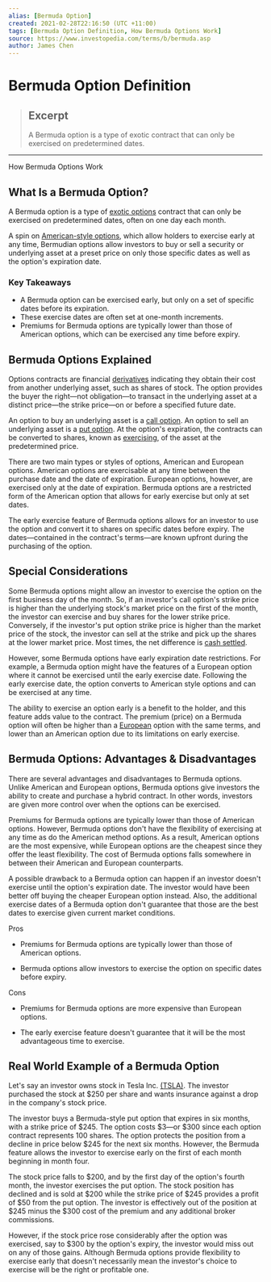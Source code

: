 ```yaml
---
alias: [Bermuda Option]
created: 2021-02-28T22:16:50 (UTC +11:00)
tags: [Bermuda Option Definition, How Bermuda Options Work]
source: https://www.investopedia.com/terms/b/bermuda.asp
author: James Chen
---
```


# Bermuda Option Definition

> ## Excerpt
> A Bermuda option is a type of exotic contract that can only be exercised on predetermined dates.

---

How Bermuda Options Work
## What Is a Bermuda Option?

A Bermuda option is a type of [exotic options](https://www.investopedia.com/terms/e/exoticoption.asp) contract that can only be exercised on predetermined dates, often on one day each month.

A spin on [American-style options](https://www.investopedia.com/terms/a/americanoption.asp), which allow holders to exercise early at any time, Bermudian options allow investors to buy or sell a security or underlying asset at a preset price on only those specific dates as well as the option's expiration date.

### Key Takeaways

-   A Bermuda option can be exercised early, but only on a set of specific dates before its expiration.
-   These exercise dates are often set at one-month increments.
-   Premiums for Bermuda options are typically lower than those of American options, which can be exercised any time before expiry.

## Bermuda Options Explained

Options contracts are financial [derivatives](https://www.investopedia.com/terms/d/derivative.asp) indicating they obtain their cost from another underlying asset, such as shares of stock. The option provides the buyer the right—not obligation—to transact in the underlying asset at a distinct price—the strike price—on or before a specified future date.

An option to buy an underlying asset is a [call option](https://www.investopedia.com/terms/c/calloption.asp). An option to sell an underlying asset is a [put option](https://www.investopedia.com/terms/p/putoption.asp). At the option's expiration, the contracts can be converted to shares, known as [exercising](https://www.investopedia.com/terms/e/exercise.asp), of the asset at the predetermined price.

There are two main types or styles of options, American and European options. American options are exercisable at any time between the purchase date and the date of expiration. European options, however, are exercised only at the date of expiration. Bermuda options are a restricted form of the American option that allows for early exercise but only at set dates.

The early exercise feature of Bermuda options allows for an investor to use the option and convert it to shares on specific dates before expiry. The dates—contained in the contract's terms—are known upfront during the purchasing of the option.

## Special Considerations

Some Bermuda options might allow an investor to exercise the option on the first business day of the month. So, if an investor's call option's strike price is higher than the underlying stock's market price on the first of the month, the investor can exercise and buy shares for the lower strike price. Conversely, if the investor's put option strike price is higher than the market price of the stock, the investor can sell at the strike and pick up the shares at the lower market price. Most times, the net difference is [cash settled](https://www.investopedia.com/terms/c/cash-settled-options.asp).

However, some Bermuda options have early expiration date restrictions. For example, a Bermuda option might have the features of a European option where it cannot be exercised until the early exercise date. Following the early exercise date, the option converts to American style options and can be exercised at any time.

The ability to exercise an option early is a benefit to the holder, and this feature adds value to the contract. The premium (price) on a Bermuda option will often be higher than a [European](https://www.investopedia.com/terms/e/europeanoption.asp) option with the same terms, and lower than an American option due to its limitations on early exercise.

## Bermuda Options: Advantages & Disadvantages

There are several advantages and disadvantages to Bermuda options. Unlike American and European options, Bermuda options give investors the ability to create and purchase a hybrid contract. In other words, investors are given more control over when the options can be exercised.

Premiums for Bermuda options are typically lower than those of American options. However, Bermuda options don't have the flexibility of exercising at any time as do the American method options. As a result, American options are the most expensive, while European options are the cheapest since they offer the least flexibility. The cost of Bermuda options falls somewhere in between their American and European counterparts.

A possible drawback to a Bermuda option can happen if an investor doesn't exercise until the option's expiration date. The investor would have been better off buying the cheaper European option instead. Also, the additional exercise dates of a Bermuda option don't guarantee that those are the best dates to exercise given current market conditions.

Pros

-   Premiums for Bermuda options are typically lower than those of American options.
    
-   Bermuda options allow investors to exercise the option on specific dates before expiry.
    

Cons

-   Premiums for Bermuda options are more expensive than European options.
    
-   The early exercise feature doesn't guarantee that it will be the most advantageous time to exercise.
    

## Real World Example of a Bermuda Option

Let's say an investor owns stock in Tesla Inc. [(TSLA)](https://www.investopedia.com/markets/quote?tvwidgetsymbol=tsla). The investor purchased the stock at $250 per share and wants insurance against a drop in the company's stock price.

The investor buys a Bermuda-style put option that expires in six months, with a strike price of $245. The option costs $3—or $300 since each option contract represents 100 shares. The option protects the position from a decline in price below $245 for the next six months. However, the Bermuda feature allows the investor to exercise early on the first of each month beginning in month four.

The stock price falls to $200, and by the first day of the option's fourth month, the investor exercises the put option. The stock position has declined and is sold at $200 while the strike price of $245 provides a profit of $50 from the put option. The investor is effectively out of the position at $245 minus the $300 cost of the premium and any additional broker commissions.

However, if the stock price rose considerably after the option was exercised, say to $300 by the option's expiry, the investor would miss out on any of those gains. Although Bermuda options provide flexibility to exercise early that doesn't necessarily mean the investor's choice to exercise will be the right or profitable one.
